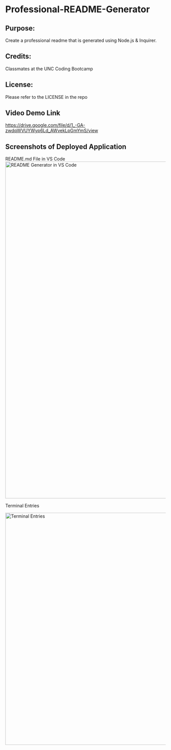 # Professional-README-Generator

## Purpose:
 Create a professional readme that is generated using Node.js & Inquirer.
 
## Credits:
Classmates at the UNC Coding Bootcamp

## License: 
Please refer to the LICENSE in the repo

## Video Demo Link
https://drive.google.com/file/d/1_-GA-zwdqWVUYWyp6Ld_AWvekLpGmYmS/view

## Screenshots of Deployed Application
README.md File in VS Code
<img width="1058" alt="README Generator in VS Code" src="https://github.com/elaine-luckey/Professional-README-Generator/assets/134161776/36b5106f-20b7-41b0-bba6-5e00aef7a7f1">

Terminal Entries

<img width="729" alt="Terminal Entries" src="https://github.com/elaine-luckey/Professional-README-Generator/assets/134161776/3658973d-fed8-44ad-b173-c090a0c62b5e">
